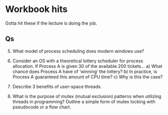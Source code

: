 Workbook hits
==============

Gotta hit these if the lecture is doing the job.

Qs
---

5) What model of process scheduling does modern windows use?

6) Consider an OS with a theoretical lottery scheduler for process allocation. If Process A is given 30 of the available 200 tickets…
  a) What chance does Process A have of ‘winning’ the lottery?
  b) In practice, is Process A guaranteed this amount of CPU time?
  c) Why is this the case?

7) Describe 3 benefits of user-space threads.

8) What is the purpose of mutex (mutual exclusion) patterns when utilizing threads in programming? Outline a simple form of mutex locking with pseudocode or a flow chart. 
